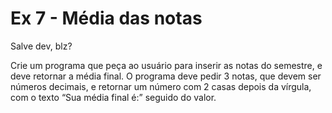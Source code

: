 # Ex 7 - Média das notas

Salve dev, blz?

Crie um programa que peça ao usuário para inserir as notas do semestre, e deve retornar a média final. O programa deve pedir 3 notas, que devem ser números decimais, e retornar um número com 2 casas depois da vírgula, com o texto “Sua média final é:” seguido do valor.